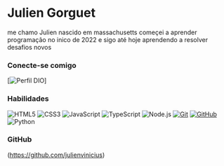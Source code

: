 # Julien Gorguet 
me chamo Julien nascido em massachusetts começei a aprender programação no inico de 2022 e sigo até hoje aprendendo a resolver desafios novos

### Conecte-se comigo
[![Perfil DIO](https://web.dio.me/users/gorguetmoura?tab=achievements)]

### Habilidades
![HTML5](https://img.shields.io/badge/HTML-000?style=for-the-badge&logo=html5)
![CSS3](https://img.shields.io/badge/CSS3-000?style=for-the-badge&logo=css3)
![JavaScript](https://img.shields.io/badge/JavaScript-000?style=for-the-badge&logo=javascript)
![TypeScript](https://img.shields.io/badge/TypeScript-000?style=for-the-badge&logo=typescript)
![Node.js](https://img.shields.io/badge/Node.js-000?style=for-the-badge&logo=node.js)
[![Git](https://img.shields.io/badge/Git-000?style=for-the-badge&logo=git)](https://git-scm.com/doc) 
[![GitHub](https://img.shields.io/badge/GitHub-000?style=for-the-badge&logo=github)](https://docs.github.com/)
![Python](https://img.shields.io/badge/Python-000?style=for-the-badge&logo=python)

### GitHub 
(https://github.com/julienvinicius)
